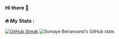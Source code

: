 ### Hi there 👋

### :fire: My Stats :

[![GitHub Streak](http://github-readme-streak-stats.herokuapp.com?user=somaye-beiranvand&theme=dark&background=000000)](https://git.io/streak-stats)
![Somaye Beiranvand's GitHub stats](https://github-readme-stats.vercel.app/api?username=somaye-beiranvand&show_icons=true&theme=cobalt)

